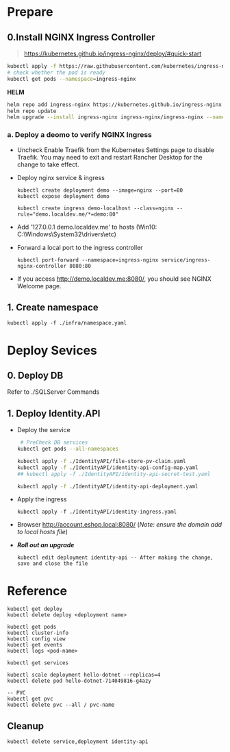 # Prepare

## 0.Install NGINX Ingress Controller

><https://kubernetes.github.io/ingress-nginx/deploy/#quick-start>

```bash
kubectl apply -f https://raw.githubusercontent.com/kubernetes/ingress-nginx/controller-v1.3.1/deploy/static/provider/cloud/deploy.yaml
# check whether the pod is ready
kubectl get pods --namespace=ingress-nginx  
```

**HELM**

```bash
helm repo add ingress-nginx https://kubernetes.github.io/ingress-nginx
helm repo update
helm upgrade --install ingress-nginx ingress-nginx/ingress-nginx --namespace ingress-nginx --create-namespace
```

### a. Deploy a deomo to verify NGINX Ingress

- Uncheck Enable Traefik from the Kubernetes Settings page to disable Traefik. You may need to exit and restart Rancher Desktop for the change to take effect.

- Deploy nginx service & ingress

    ```
    kubectl create deployment demo --image=nginx --port=80
    kubectl expose deployment demo

    kubectl create ingress demo-localhost --class=nginx --rule="demo.localdev.me/*=demo:80"
    ```

- Add '127.0.0.1   demo.localdev.me' to hosts (Win10: C:\Windows\System32\drivers\etc)

- Forward a local port to the ingress controller

    ```
    kubectl port-forward --namespace=ingress-nginx service/ingress-nginx-controller 8080:80
    ```

- If you access <http://demo.localdev.me:8080/>, you should see NGINX Welcome page.

## 1. Create namespace

```
kubectl apply -f ./infra/namespace.yaml
```

# Deploy Sevices

## 0. Deploy DB

Refer to ./SQLServer Commands

## 1. Deploy Identity.API

- Deploy the service

    ```bash
     # PreCheck DB services
    kubectl get pods --all-namespaces 
    
    kubectl apply -f ./IdentityAPI/file-store-pv-claim.yaml
    kubectl apply -f ./IdentityAPI/identity-api-config-map.yaml
    ## kubectl apply -f ./IdentityAPI/identity-api-secret-test.yaml

    kubectl apply -f ./IdentityAPI/identity-api-deployment.yaml
    ```

- Apply the ingress

    ```
    kubectl apply -f ./IdentityAPI/identity-ingress.yaml
    ```

- Browser <http://account.eshop.local:8080/>
(*Note: ensure the domain add to local hosts file*)

- ***Roll out an upgrade***

    ```
    kubectl edit deployment identity-api -- After making the change, save and close the file
    ```

# Reference

```
kubectl get deploy
kubectl delete deploy <deployment name>

kubectl get pods
kubectl cluster-info
kubectl config view
kubectl get events
kubectl logs <pod-name>

kubectl get services

kubectl scale deployment hello-dotnet --replicas=4
kubectl delete pod hello-dotnet-714049816-g4azy

-- PVC
kubectl get pvc
kubectl delete pvc --all / pvc-name
```

## Cleanup

```
kubectl delete service,deployment identity-api
```

